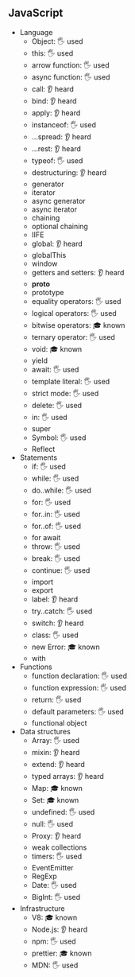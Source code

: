 ## JavaScript

- Language
  - Object: 🖐️ used
  - this: 🖐️ used
  - arrow function: 🖐️ used
  - async function: 🖐️ used
  - call: 👂 heard
  - bind: 👂 heard
  - apply: 👂 heard
  - instanceof: 🖐️ used
  - ...spread: 👂 heard
  - ...rest: 👂 heard
  - typeof: 🖐️ used
  - destructuring: 👂 heard
  - generator
  - iterator
  - async generator
  - async iterator
  - chaining
  - optional chaining
  - IIFE
  - global: 👂 heard
  - globalThis
  - window
  - getters and setters: 👂 heard
  - __proto__
  - prototype
  - equality operators: 🖐️ used
  - logical operators: 🖐️ used
  - bitwise operators: 🎓 known
  - ternary operator: 🖐️ used
  - void: 🎓 known
  - yield
  - await: 🖐️ used
  - template literal: 🖐️ used
  - strict mode: 🖐️ used
  - delete: 🖐️ used
  - in: 🖐️ used
  - super
  - Symbol: 🖐️ used
  - Reflect
- Statements
  - if: 🖐️ used
  - while: 🖐️ used
  - do..while: 🖐️ used
  - for: 🖐️ used
  - for..in: 🖐️ used
  - for..of: 🖐️ used
  - for await
  - throw: 🖐️ used
  - break: 🖐️ used
  - continue: 🖐️ used
  - import
  - export
  - label: 👂 heard
  - try..catch: 🖐️ used
  - switch: 👂 heard
  - class: 🖐️ used
  - new Error: 🎓 known
  - with
- Functions
  - function declaration: 🖐️ used
  - function expression: 🖐️ used
  - return: 🖐️ used
  - default parameters: 🖐️ used
  - functional object
- Data structures
  - Array: 🖐️ used
  - mixin: 👂 heard
  - extend: 👂 heard
  - typed arrays: 👂 heard
  - Map: 🎓 known
  - Set: 🎓 known
  - undefined: 🖐️ used
  - null: 🖐️ used
  - Proxy: 👂 heard
  - weak collections
  - timers: 🖐️ used
  - EventEmitter
  - RegExp
  - Date: 🖐️ used
  - BigInt: 🖐️ used
- Infrastructure
  - V8: 🎓 known 
  - Node.js: 👂 heard
  - npm: 🖐️ used
  - prettier: 🎓 known 
  - MDN: 🖐️ used
